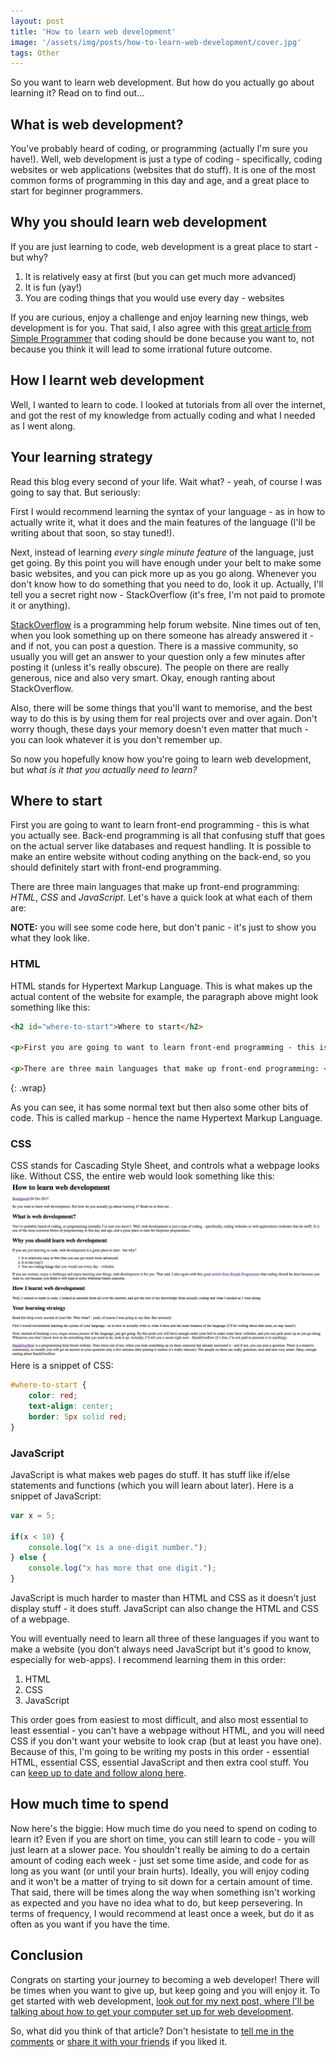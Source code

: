 ```yaml
---
layout: post
title: 'How to learn web development'
image: '/assets/img/posts/how-to-learn-web-development/cover.jpg'
tags: Other
---
```

So you want to learn web development. But how do you actually go about learning it? Read on to find out...

## What is web development?
You've probably heard of coding, or programming (actually I'm sure you have!). Well, web development is just a type of coding - specifically, coding websites or web applications (websites that do stuff). It is one of the most common forms of programming in this day and age, and a great place to start for beginner programmers.

## Why you should learn web development
If you are just learning to code, web development is a great place to start - but why?
1. It is relatively easy at first (but you can get much more advanced)
2. It is fun (yay!)
3. You are coding things that you would use every day - websites

If you are curious, enjoy a challenge and enjoy learning new things, web development is for you. That said, I also agree with this [great article from Simple Programmer][dont-code] that coding should be done because you want to, not because you think it will lead to some irrational future outcome.

## How I learnt web development
Well, I wanted to learn to code. I looked at tutorials from all over the internet, and got the rest of my knowledge from actually coding and what I needed as I went along.

## Your learning strategy
Read this blog every second of your life. Wait what? - yeah, of course I was going to say that. But seriously:

First I would recommend learning the syntax of your language - as in how to actually write it, what it does and the main features of the language (I'll be writing about that soon, so stay tuned!).

Next, instead of learning *every single minute feature* of the language, just get going. By this point you will have enough under your belt to make some basic websites, and you can pick more up as you go along. Whenever you don't know how to do something that you need to do, look it up. Actually, I'll tell you a secret right now - StackOverflow (it's free, I'm not paid to promote it or anything).

[StackOverflow] is a programming help forum website. Nine times out of ten, when you look something up on there someone has already answered it - and if not, you can post a question. There is a massive community, so usually you will get an answer to your question only a few minutes after posting it (unless it's really obscure). The people on there are really generous, nice and also very smart. Okay, enough ranting about StackOverflow.

Also, there will be some things that you'll want to memorise, and the best way to do this is by using them for real projects over and over again. Don't worry though, these days your memory doesn't even matter that much - you can look whatever it is you don't remember up. 

So now you hopefully know how you're going to learn web development, but *what is it that you actually need to learn?*

## Where to start
First you are going to want to learn front-end programming - this is what you actually see. Back-end programming is all that confusing stuff that goes on the actual server like databases and request handling. It is possible to make an entire website without coding anything on the back-end, so you should definitely start with front-end programming.

There are three main languages that make up front-end programming: *HTML*, *CSS* and *JavaScript*. Let's have a quick look at what each of them are:

**NOTE:** you will see some code here, but don't panic - it's just to show you what they look like.

### HTML
HTML stands for Hypertext Markup Language. This is what makes up the actual content of the website for example, the paragraph above might look something like this:

```HTML
<h2 id="where-to-start">Where to start</h2>

<p>First you are going to want to learn front-end programming - this is what you actually see. Back-end programming is all that confusing stuff that goes on the actual server like databases and request handling. It is possible to make an entire website without coding anything on the back-end, so you should definitely start with front-end programming.</p>

<p>There are three main languages that make up front-end programming: <em>HTML</em>, <em>CSS</em> and <em>JavaScript</em>. Let’s have a look at what each of them are:</p>
```
{: .wrap}

As you can see, it has some normal text but then also some other bits of code. This is called markup - hence the name Hypertext Markup Language.

### CSS
CSS stands for Cascading Style Sheet, and controls what a webpage looks like. Without CSS, the entire web would look something like this:
![This article without CSS][no-css]
Here is a snippet of CSS:
```CSS
#where-to-start {
    color: red;
    text-align: center;
    border: 5px solid red;
}
```

### JavaScript
JavaScript is what makes web pages do stuff. It has stuff like if/else statements and functions (which you will learn about later). Here is a snippet of JavaScript:

```javascript
var x = 5;

if(x < 10) {
    console.log("x is a one-digit number.");
} else {
    console.log("x has more that one digit.");
}
```

JavaScript is much harder to master than HTML and CSS as it doesn't just display stuff - it does stuff. JavaScript can also change the HTML and CSS of a webpage.

You will eventually need to learn all three of these languages if you want to make a website (you don't always need JavaScript but it's good to know, especially for web-apps). I recommend learning them in this order:

1. HTML
2. CSS
3. JavaScript

This order goes from easiest to most difficult, and also most essential to least essential - you can't have a webpage without HTML, and you will need CSS if you don't want your website to look crap (but at least you have one). Because of this, I'm going to be writing my posts in this order - essential HTML, essential CSS, essential JavaScript and then extra cool stuff. You can [keep up to date and follow along here][newsletter].

## How much time to spend
Now here's the biggie: How much time do you need to spend on coding to learn it? Even if you are short on time, you can still learn to code - you will just learn at a slower pace. You shouldn't really be aiming to do a certain amount of coding each week - just set some time aside, and code for as long as you want (or until your brain hurts). Ideally, you will enjoy coding and it won't be a matter of trying to sit down for a certain amount of time. That said, there will be times along the way when something isn't working as expected and you have no idea what to do, but keep persevering. In terms of frequency, I would recommend at least once a week, but do it as often as you want if you have the time.

## Conclusion
Congrats on starting your journey to becoming a web developer! There will be times when you want to give up, but keep going and you will enjoy it. To get started with web development, [look out for my next post, where I'll be talking about how to get your computer set up for web development][newsletter].

So, what did you think of that article? Don't hesistate to [tell me in the comments][comments] or [share it with your friends][share] if you liked it.

[dont-code]: https://simpleprogrammer.com/2016/02/22/please-dont-learn-to-code-unless/
[StackOverflow]: https://stackoverflow.com/
[no-css]: /assets/img/posts/how-to-learn-web-development/no-css.png
[share]: {{site.share}}
[comments]: {{site.comments}}
[newsletter]: {{site.newsletter}}